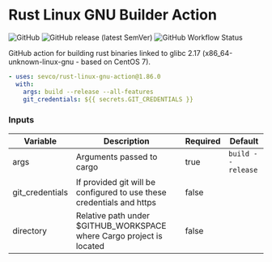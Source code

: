Rust Linux GNU Builder Action
========================

![GitHub](https://img.shields.io/github/license/sevco/rust-linux-gnu-action)
![GitHub release (latest SemVer)](https://img.shields.io/github/v/release/sevco/rust-linux-gnu-action)
![GitHub Workflow Status](https://img.shields.io/github/workflow/status/sevco/rust-linux-gnu-action/CI)

GitHub action for building rust binaries linked to glibc 2.17 (x86_64-unknown-linux-gnu - based on CentOS 7).

```yaml
- uses: sevco/rust-linux-gnu-action@1.86.0
  with:
    args: build --release --all-features
    git_credentials: ${{ secrets.GIT_CREDENTIALS }}
```
### Inputs
| Variable | Description | Required | Default |
|----------|-------------|----------|---------|
| args     | Arguments passed to cargo | true | `build --release` | 
| git_credentials | If provided git will be configured to use these credentials and https | false | |
| directory | Relative path under $GITHUB_WORKSPACE where Cargo project is located | false | |
